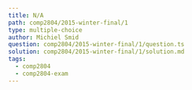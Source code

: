 ```yaml
---
title: N/A
path: comp2804/2015-winter-final/1
type: multiple-choice
author: Michiel Smid
question: comp2804/2015-winter-final/1/question.ts
solution: comp2804/2015-winter-final/1/solution.md
tags:
  - comp2804
  - comp2804-exam
---
```

